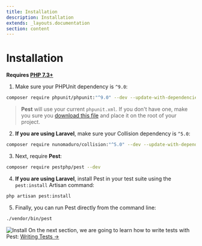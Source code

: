 ```yaml
---
title: Installation
description: Installation
extends: _layouts.documentation
section: content
---
```


# Installation

**Requires [PHP 7.3+](https://php.net/releases/)**

1. Make sure your PHPUnit dependency is `^9.0`:
```bash
composer require phpunit/phpunit:"^9.0" --dev --update-with-dependencies
```

> **Pest** will use your current `phpunit.xml`. If you don't have one, make you sure
you [download this file](https://github.com/pestphp/pest/blob/master/phpunit.xml) and
place it on the root of your project.

2. **If you are using Laravel**, make sure your Collision dependency is `^5.0`:
```bash
composer require nunomaduro/collision:"^5.0" --dev --update-with-dependencies
```

3. Next, require **Pest**:
```bash
composer require pestphp/pest --dev
```

4. **If you are using Laravel**, install Pest in your test suite using the `pest:install` Artisan command:
```bash
php artisan pest:install
```

5. Finally, you can run Pest directly from the command line:
```bash
./vendor/bin/pest
```

![Install](/assets/img/install.png)
On the next section, we are going to learn how to write tests with Pest: [Writing Tests →](/docs/writing-tests)
